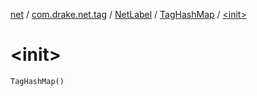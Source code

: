 [net](../../../index.md) / [com.drake.net.tag](../../index.md) / [NetLabel](../index.md) / [TagHashMap](index.md) / [&lt;init&gt;](./-init-.md)

# &lt;init&gt;

`TagHashMap()`